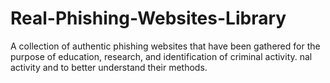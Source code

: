 # Real-Phishing-Websites-Library
A collection of authentic phishing websites that have been gathered for the purpose of education, research,  and identification of criminal activity. nal activity and to better understand their methods.

